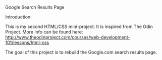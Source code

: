 Google Search Results Page

Introduction:

This is my second HTML/CSS mini-project. It is inspired from The Odin Project.
More info can be found here: http://www.theodinproject.com/courses/web-development-101/lessons/html-css

The goal of this project is to rebuild the Google.com search results page. 


